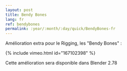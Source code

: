 ```yaml
---
layout: post
title: Bendy Bones
lang: fr
ref: bendybones
permalink: :year/:month/:day/quick/BendyBones-fr
---
```


Amélioration extra pour le Rigging, les "Bendy Bones" :

{% include vimeo.html id="167102398" %}  
  
Cette amélioration sera disponible dans Blender 2.78
